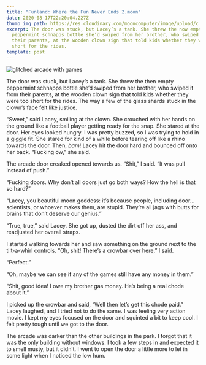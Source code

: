 ```yaml
---
title: "Funland: Where the Fun Never Ends 2.moon"
date: 2020-08-17T22:20:04.227Z
thumb_img_path: https://res.cloudinary.com/mooncomputer/image/upload/c_scale,e_sharpen:100,h_300,q_auto:best/v1597702685/Moon%20Computer%20Blog/RTF/Funland/funland-2--glitched.jpg
excerpt: The door was stuck, but Lacey’s a tank. She threw the now empty
  peppermint schnapps bottle she’d swiped from her brother, who swiped it from
  their parents, at the wooden clown sign that told kids whether they were too
  short for the rides.
template: post
---
```

![glitched arcade with games](https://res.cloudinary.com/mooncomputer/image/upload/c_scale,e_sharpen:100,h_800,q_auto:best/v1597702685/Moon%20Computer%20Blog/RTF/Funland/funland-2--glitched.jpg "Funland 2")

The door was stuck, but Lacey’s a tank. She threw the then empty peppermint schnapps bottle she’d swiped from her brother, who swiped it from their parents, at the wooden clown sign that told kids whether they were too short for the rides. The way a few of the glass shards stuck in the clown’s face felt like justice. 

“Sweet,” said Lacey, smiling at the clown. She crouched with her hands on the ground like a football player getting ready for the snap. She stared at the door. Her eyes looked hungry. I was pretty buzzed, so I was trying to hold in a giggle fit. She stared for kind of a while before tearing off like a rhino towards the door. Then, *bam*! Lacey hit the door hard and bounced off onto her back. “Fucking ow,” she said.

The arcade door creaked opened towards us. “Shit,” I said. “It was pull instead of push.”

“Fucking doors. Why don’t all doors just go both ways? How the hell is that so hard?”

“Lacey, you beautiful moon goddess: it’s because people, including door…scientists, or whoever makes them, are stupid. They’re all jags with butts for brains that don’t deserve our genius.”

“True, true,” said Lacey. She got up, dusted the dirt off her ass, and readjusted her overall straps. 

I started walking towards her and saw something on the ground next to the tilt-a-whirl controls. “Oh, shit! There’s a crowbar over here,” I said.

“Perfect.”

“Oh, maybe we can see if any of the games still have any money in them.”

“Shit, good idea! I owe my brother gas money. He’s being a real chode about it.”

I picked up the crowbar and said, “Well then let’s get this chode paid.” Lacey laughed, and I tried not to do the same. I was feeling very action movie. I kept my eyes focused on the door and squinted a bit to keep cool. I felt pretty tough until we got to the door. 

The arcade was darker than the other buildings in the park. I forgot that it was the only building without windows. I took a few steps in and expected it to smell musty, but it didn’t. I went to open the door a little more to let in some light when I noticed the low hum.